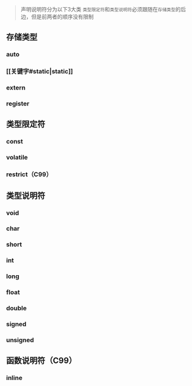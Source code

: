 
> 声明说明符分为以下3大类
> `类型限定符`和`类型说明符`必须跟随在`存储类型`的后边，但是前两者的顺序没有限制

## 存储类型

### auto

### [[关键字#static|static]]

### extern

### register


## 类型限定符

### const

### volatile

### restrict（C99）


## 类型说明符

### void

### char

### short

### int

### long

### float

### double

### signed

### unsigned


## 函数说明符（C99）

### inline